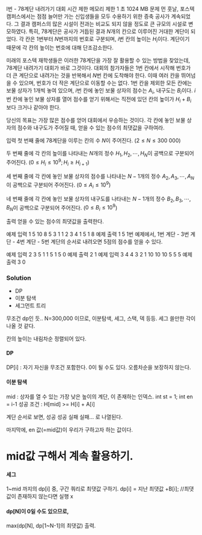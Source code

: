 I번 - 78계단 내려가기 대회
시간 제한	메모리 제한
1 초	1024 MB
문제
먼 훗날, 포스텍 캠퍼스에서는 점점 늘어만 가는 신입생들을 모두 수용하기 위한 증축 공사가 계속되었다. 그 결과 캠퍼스의 많은 시설이 전과는 비교도 되지 않을 정도로 큰 규모의 시설로 변모하였다. 특히, 78계단은 공사가 거듭된 결과 $N$개의 칸으로 이루어진 거대한 계단이 되었다. 각 칸은 $1$번부터 $N$번까지의 번호로 구분되며, $i$번 칸의 높이는 $H_i$이다. 계단이기 때문에 각 칸의 높이는 번호에 대해 단조감소한다.

미래의 포스텍 재학생들은 이러한 78계단을 가장 잘 활용할 수 있는 방법을 찾았는데, 78계단 내려가기 대회가 바로 그것이다. 대회의 참가자들은 $1$번 칸에서 시작해 번호가 더 큰 계단으로 내려가는 것을 반복해서 $N$번 칸에 도착해야 한다. 이때 여러 칸을 뛰어넘을 수 있으며, 번호가 더 작은 계단으로 이동할 수는 없다. $1$번 칸을 제외한 모든 칸에는 보물 상자가 $1$개씩 놓여 있으며, $i$번 칸에 놓인 보물 상자의 점수는 $A_i$, 내구도는 $B_i$이다. $i$번 칸에 놓인 보물 상자를 열어 점수를 얻기 위해서는 직전에 있던 칸의 높이가 $H_i+B_i$ 보다 크거나 같아야 한다.

당신의 목표는 가장 많은 점수를 얻어 대회에서 우승하는 것이다. 각 칸에 놓인 보물 상자의 점수와 내구도가 주어질 때, 얻을 수 있는 점수의 최댓값을 구하여라.

입력
첫 번째 줄에 78계단을 이루는 칸의 수 $N$이 주어진다. ($2\le N\le 300\ 000$)

두 번째 줄에 각 칸의 높이를 나타내는 $N$개의 정수 $H_1,H_2,\cdots ,H_N$이 공백으로 구분되어 주어진다. ($0\le H_i\le 10^9;H_i\ge H_{i+1}$)

세 번째 줄에 각 칸에 놓인 보물 상자의 점수를 나타내는 $N-1$개의 정수 $A_2,A_3,\cdots ,A_N$이 공백으로 구분되어 주어진다. ($0\le A_i\le 10^9$)

네 번째 줄에 각 칸에 놓인 보물 상자의 내구도를 나타내는 $N-1$개의 정수 $B_2,B_3,\cdots ,B_N$이 공백으로 구분되어 주어진다. ($0\le B_i\le 10^9$)

출력
얻을 수 있는 점수의 최댓값을 출력한다.

예제 입력 1 
5
10 8 5 3 1
1 2 3 4
1 5 1 8
예제 출력 1 
5
$1$번 예제에서, $1$번 계단 - $3$번 계단 - $4$번 계단 - $5$번 계단의 순서로 내려오면 $5$점의 점수를 얻을 수 있다.

예제 입력 2 
3
5 1 1
5 1
5 0
예제 출력 2 
1
예제 입력 3 
4
4 3 2 1
10 10 10
5 5 5
예제 출력 3 
0

### Solution
- DP
- 이분 탐색
- 세그먼트 트리

무조건 dp인 듯..
N=300,000 이므로, 이분탐색, 세그, 스택, 덱 등등.
세그 쓸만한 각이 나올 것 같다.

칸의 높이는 내림차순 정렬되어 있다.

#### DP
DP[i] : 자기 자신을 무조건 포함한다. 0이 될 수도 있다.
오름차순을 보장하지 않는다.

#### 이분 탐색
mid : 상자를 열 수 있는 가장 낮은 높이의 계단, 이 존재하는 인덱스.
int st = 1;
int en = i-1
성공 조건 : H[mid] >= H[i] + A[i]

계단 순서로 보면,
성공 성공 실패 실패... 로 나열된다.

마지막에, en 값(=mid값)이 우리가 구하고자 하는 값이다.

mid값 구해서 계속 활용하기.
======

#### 세그

1~mid 까지의 dp[i] 중, 구간 쿼리로 최댓값 구하기.
dp[i] = 지난 최댓값 +B[i];
//최댓값이 존재하지 않는다면 실행 x


#### dp[N]이 0일 수도 있으므로,
max(dp[N], dp[1~N-1]의 최댓값) 출력.